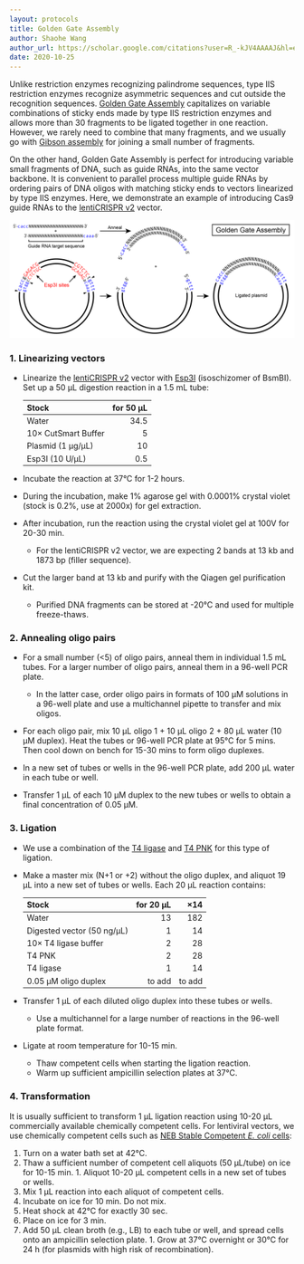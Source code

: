 ```yaml
---
layout: protocols
title: Golden Gate Assembly
author: Shaohe Wang
author_url: https://scholar.google.com/citations?user=R_-kJV4AAAAJ&hl=en
date: 2020-10-25
---
```


Unlike restriction enzymes recognizing palindrome sequences, type IIS restriction enzymes recognize asymmetric sequences and cut outside the recognition sequences. [Golden Gate Assembly](https://www.neb.com/golden-gate/golden-gate) capitalizes on variable combinations of sticky ends made by type IIS restriction enzymes and allows more than 30 fragments to be ligated together in one reaction. However, we rarely need to combine that many fragments, and we usually go with [Gibson assembly](./gibson-assembly.html) for joining a small number of fragments.

On the other hand, Golden Gate Assembly is perfect for introducing variable small fragments of DNA, such as guide RNAs, into the same vector backbone. It is convenient to parallel process multiple guide RNAs by ordering pairs of DNA oligos with matching sticky ends to vectors linearized by type IIS enzymes. Here, we demonstrate an example of introducing Cas9 guide RNAs to the [lentiCRISPR v2](https://www.addgene.org/52961/) vector.

<img src="/assets/img/Golden-gate-assembly-01.png" alt="Golden Gate Assembly schematics" />

### 1. Linearizing vectors

* Linearize the [lentiCRISPR v2](https://www.addgene.org/52961/) vector with [Esp3I](https://www.neb.com/products/r0734-esp3i#Product%20Information) (isoschizomer of BsmBI). Set up a 50 μL digestion reaction in a 1.5 mL tube:

	| Stock | for 50 µL |
	|:---|---:|
	| Water	|	34.5 |
	| 10× CutSmart Buffer | 5 |
	| Plasmid (1 µg/µL) | 10 |
	| Esp3I (10 U/µL)	|	0.5 |

* Incubate the reaction at 37°C for 1-2 hours.

* During the incubation, make 1% agarose gel with 0.0001% crystal violet (stock is 0.2%, use at 2000x) for gel extraction.

* After incubation, run the reaction using the crystal violet gel at 100V for 20-30 min.

	- For the lentiCRISPR v2 vector, we are expecting 2 bands at 13 kb and 1873 bp (filler sequence).

* Cut the larger band at 13 kb and purify with the Qiagen gel purification kit.

	- Purified DNA fragments can be stored at -20°C and used for multiple freeze-thaws.

### 2. Annealing oligo pairs

* For a small number (<5) of oligo pairs, anneal them in individual 1.5 mL tubes. For a larger number of oligo pairs, anneal them in a 96-well PCR plate.

	- In the latter case, order oligo pairs in formats of 100 μM solutions in a 96-well plate and use a multichannel pipette to transfer and mix oligos.

* For each oligo pair, mix 10 μL oligo 1 + 10 μL oligo 2 + 80 μL water (10 μM duplex).  Heat the tubes or 96-well PCR plate at 95°C for 5 mins.  Then cool down on bench for 15-30 mins to form oligo duplexes.

* In a new set of tubes or wells in the 96-well PCR plate, add 200 µL water in each tube or well.

* Transfer 1 µL of each 10 μM duplex to the new tubes or wells to obtain a final concentration of 0.05 μM.

### 3. Ligation

* We use a combination of the [T4 ligase](https://www.neb.com/products/m0202-t4-dna-ligase#Product%20Information) and [T4 PNK](https://www.neb.com/products/m0201-t4-polynucleotide-kinase#Product%20Information) for this type of ligation.

* Make a master mix (N+1 or +2) without the oligo duplex, and aliquot 19 μL into a new set of tubes or wells. Each 20 μL reaction contains:

	| Stock | for 20 µL | ×14 |
	|:---|---:|---:|
	| Water	|	13 | 182 |
	|	Digested vector (50 ng/µL)	|	1 | 14 |
	|	10× T4 ligase buffer | 2 | 28 |
	|	T4 PNK | 2 | 28 |
	|	T4 ligase | 1 | 14 |
	|	0.05 μM oligo duplex |	to add | to add |

* Transfer 1 μL of each diluted oligo duplex into these tubes or wells.

	- Use a multichannel for a large number of reactions in the 96-well plate format.

* Ligate at room temperature for 10-15 min.

	- Thaw competent cells when starting the ligation reaction.
	- Warm up sufficient ampicillin selection plates at 37°C.

### 4. Transformation

It is usually sufficient to transform 1 µL ligation reaction using 10-20 µL commercially available chemically competent cells. For lentiviral vectors, we use chemically competent cells such as [NEB Stable Competent _E. coli_ cells](https://www.neb.com/products/c3040-neb-stable-competent-e-coli-high-efficiency#Product%20Information):

  1. Turn on a water bath set at 42°C.
  1. Thaw a sufficient number of competent cell aliquots (50 µL/tube) on ice for 10-15 min.
	1. Aliquot 10-20 µL competent cells in a new set of tubes or wells.
  1. Mix 1 µL reaction into each aliquot of competent cells.
  1. Incubate on ice for 10 min. Do not mix.
  1. Heat shock at 42°C for exactly 30 sec.
  1. Place on ice for 3 min.
  1. Add 50 µL clean broth (e.g., LB) to each tube or well, and spread cells onto an ampicillin selection plate.
	1. Grow at 37°C overnight or 30°C for 24 h (for plasmids with high risk of recombination).
